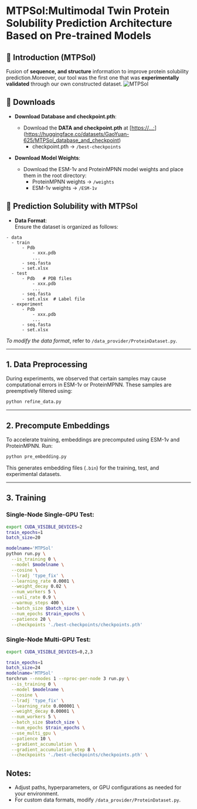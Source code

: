 # MTPSol:Multimodal Twin Protein Solubility Prediction Architecture Based on Pre-trained Models

## 🚀 Introduction (MTPSol)

Fusion of **sequence, and structure** information to improve protein solubility prediction.Moreover, our tool was the first one that was **experimentally validated** through our own constructed dataset.
![MTPSol](https://github.com/user-attachments/assets/c737ba50-4ec4-4f92-90fc-3c5a9c712ab6)

## 📑 Downloads

- **Download Database and checkpoint.pth**:  
  - Download the **DATA and checkpoint.pth** at [[https://...:](https://huggingface.co/datasets/GaoYuan-625/MTPSol_database_and_checkpoint)](https://huggingface.co/datasets/GaoYuan-625/MTPSol_database_and_checkpoint)
    - checkpoint.pth → `/best-checkpoints`  

- **Download Model Weights**:  
  - Download the ESM-1v and ProteinMPNN model weights and place them in the root directory:  
    - ProteinMPNN weights → `/weights`  
    - ESM-1v weights → `/ESM-1v`

## 🧬 Prediction Solubility with MTPSol

  - **Data Format**:  
  Ensure the dataset is organized as follows:  
  ```plaintext
  - data
    - train
        - Pdb
            - xxx.pdb
            ...
        - seq.fasta
        - set.xlsx
    - test
        - Pdb   # PDB files
            - xxx.pdb
            ...
        - seq.fasta  
        - set.xlsx  # Label file
    - experiment
        - Pdb
            - xxx.pdb
            ...
        - seq.fasta
        - set.xlsx
  ```  
  *To modify the data format*, refer to `/data_provider/ProteinDataset.py`.

---

## 1. Data Preprocessing

During experiments, we observed that certain samples may cause computational errors in ESM-1v or ProteinMPNN. These samples are preemptively filtered using:  
```bash
python refine_data.py
```

---

## 2. Precompute Embeddings

To accelerate training, embeddings are precomputed using ESM-1v and ProteinMPNN. Run:  
```bash
python pre_embedding.py
```  
This generates embedding files (`.bin`) for the training, test, and experimental datasets.

---

## 3. Training

### Single-Node Single-GPU Test:
```bash
export CUDA_VISIBLE_DEVICES=2
train_epochs=1
batch_size=20

modelname='MTPSol'
python run.py \
  --is_training 0 \
  --model $modelname \
  --cosine \
  --lradj 'type_fix' \
  --learning_rate 0.0001 \
  --weight_decay 0.02 \
  --num_workers 5 \
  --vali_rate 0.9 \
  --warmup_steps 400 \
  --batch_size $batch_size \
  --num_epochs $train_epochs \
  --patience 20 \
  --checkpoints './best-checkpoints/checkpoints.pth' 
```

### Single-Node Multi-GPU Test:
```bash
export CUDA_VISIBLE_DEVICES=0,2,3

train_epochs=1
batch_size=24
modelname='MTPSol'
torchrun --nnodes 1 --nproc-per-node 3 run.py \
  --is_training 0 \
  --model $modelname \
  --cosine \
  --lradj 'type_fix' \
  --learning_rate 0.000001 \
  --weight_decay 0.00001 \
  --num_workers 5 \
  --batch_size $batch_size \
  --num_epochs $train_epochs \
  --use_multi_gpu \
  --patience 10 \
  --gradient_accumulation \
  --gradient_accumulation_step 8 \
  --checkpoints './best-checkpoints/checkpoints.pth' \
```


## Notes:
- Adjust paths, hyperparameters, or GPU configurations as needed for your environment.  
- For custom data formats, modify `/data_provider/ProteinDataset.py`.  
